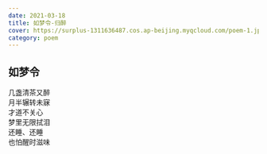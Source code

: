```yaml
---
date: 2021-03-18
title: 如梦令-归醉
cover: https://surplus-1311636487.cos.ap-beijing.myqcloud.com/poem-1.jpg
category: poem
---
```

## 如梦令
几盏清茶又醉  
月半辗转未寐  
才道不关心  
梦里无限拭泪  
还睡、还睡  
也怕醒时滋味  

